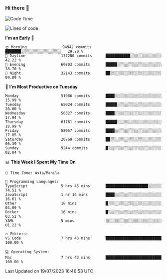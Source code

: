 ### Hi there 👋

<!--START_SECTION:waka-->
![Code Time](http://img.shields.io/badge/Code%20Time-4%2C162%20hrs%2030%20mins-blue)

![Lines of code](https://img.shields.io/badge/From%20Hello%20World%20I%27ve%20Written-117.0%20million%20lines%20of%20code-blue)

**I'm an Early 🐤** 

```text
🌞 Morning                94942 commits       ███████░░░░░░░░░░░░░░░░░░   29.20 % 
🌆 Daytime                137280 commits      ███████████░░░░░░░░░░░░░░   42.22 % 
🌃 Evening                60803 commits       █████░░░░░░░░░░░░░░░░░░░░   18.70 % 
🌙 Night                  32143 commits       ██░░░░░░░░░░░░░░░░░░░░░░░   09.89 % 
```
📅 **I'm Most Productive on Tuesday** 

```text
Monday                   51986 commits       ████░░░░░░░░░░░░░░░░░░░░░   15.99 % 
Tuesday                  65024 commits       █████░░░░░░░░░░░░░░░░░░░░   20.00 % 
Wednesday                58327 commits       ████░░░░░░░░░░░░░░░░░░░░░   17.94 % 
Thursday                 61761 commits       █████░░░░░░░░░░░░░░░░░░░░   18.99 % 
Friday                   58057 commits       ████░░░░░░░░░░░░░░░░░░░░░   17.85 % 
Saturday                 20769 commits       ██░░░░░░░░░░░░░░░░░░░░░░░   06.39 % 
Sunday                   9244 commits        █░░░░░░░░░░░░░░░░░░░░░░░░   02.84 % 
```


📊 **This Week I Spent My Time On** 

```text
🕑︎ Time Zone: Asia/Manila

💬 Programming Languages: 
TypeScript               5 hrs 45 mins       ███████████████████░░░░░░   74.51 % 
JavaScript               1 hr 16 mins        ████░░░░░░░░░░░░░░░░░░░░░   16.61 % 
Other                    18 mins             █░░░░░░░░░░░░░░░░░░░░░░░░   04.09 % 
Docker                   16 mins             █░░░░░░░░░░░░░░░░░░░░░░░░   03.52 % 
YAML                     5 mins              ░░░░░░░░░░░░░░░░░░░░░░░░░   01.22 % 

🔥 Editors: 
VS Code                  7 hrs 43 mins       █████████████████████████   100.00 % 

💻 Operating System: 
Mac                      7 hrs 43 mins       █████████████████████████   100.00 % 
```


 Last Updated on 19/07/2023 16:46:53 UTC
<!--END_SECTION:waka-->


<!--
**rad182/rad182** is a ✨ _special_ ✨ repository because its `README.md` (this file) appears on your GitHub profile.

Here are some ideas to get you started:

- 🔭 I’m currently working on ...
- 🌱 I’m currently learning ...
- 👯 I’m looking to collaborate on ...
- 🤔 I’m looking for help with ...
- 💬 Ask me about ...
- 📫 How to reach me: ...
- 😄 Pronouns: ...
- ⚡ Fun fact: ...
-->
